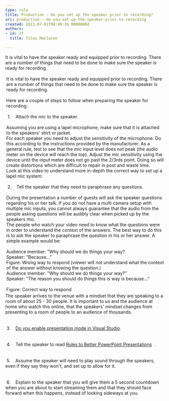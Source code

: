 ```yaml
---
type: rule
title: Production - Do you set up the speaker prior to recording?
uri: production---do-you-set-up-the-speaker-prior-to-recording
created: 2011-07-01T08:40:26.0000000Z
authors:
- id: 27
  title: Titus Maclaren

---
```




<span class='intro'> <p class="MsoNormal">​​​​It is vital to have the speaker ready and equipped prior to recording. There are a number of things that need to be done to make sure the speaker is ready for recording.</p> </span>

<div style="margin&#58;0px;padding&#58;3px;text-align&#58;left;background-image&#58;none;"><div>It is vital to have the speaker ready and equipped prior to recording. There are a number of things that need to be done to make sure the speaker is ready for recording.</div><div>&#160;</div><div>Here are a couple of steps to follow when preparing the speaker for recording&#58;</div><div>&#160;</div><div>&#160;1.&#160;&#160;&#160; Attach the mic to the speaker.</div><div>&#160;</div><div>Assuming you are using a lapel microphone, make sure that it is attached to the speakers' shirt or jacket.</div><div>For each speaker you need to adjust the sensitivity of the microphone. Do this according to the instructions provided by the manufacturer. As a general rule, test to see that the mic input level does not peak (the audio meter on the device will reach the top). Adjust the mic sensitivity using the device until the input meter does not go past the 2/3rds point. Doing so will create distortions which are difficult to repair in post and waste time.</div><div>Look at this video to understand more in-depth the correct way to set up a lapel mic system&#58;<div class="ms-rtestate-read ms-rte-wpbox"><div class="ms-rtestate-notify  ms-rtestate-read 69ce32db-1dbd-494b-8236-09b153c027e4" id="div_69ce32db-1dbd-494b-8236-09b153c027e4"></div><div id="vid_69ce32db-1dbd-494b-8236-09b153c027e4" style="display&#58;none;"></div></div></div><div>&#160;</div><div>&#160;2.&#160;&#160;&#160; Tell the speaker that they need to paraphrase any questions.</div><div>&#160;</div><div>During the presentation a number of guests will ask the speaker questions regarding his or her talk. If you do not have a multi camera setup with multiple mic inputs, you cannot always guarantee that the audio from the people asking questions will be audibly clear when picked up by the speakers mic.</div><div>The people who watch your video need to know what the questions were in order to understand the context of the answers. The best way to do this is to ask the speaker to paraphrase the question in his or her answer. A simple example would be&#58;</div><div>&#160;</div><div class="ssw-rteStyle-GreyBox">Audience member&#58; &quot;Why should we do things your way? <br>Speaker&#58; &quot;Because...&quot;</div> 
   <span class="ssw-rteStyle-FigureBad">Figure&#58;&#160;Wrong way to respond (viewer will not understand what the context of the answer without knowing the question.)</span> 
   <div class="ssw-rteStyle-GreyBox">Audience member&#58; &quot;Why should we do things your way?&quot;<br>Speaker&#58; &quot;The reason you should do things this is way is because...&quot;</div> 
   <br>
   <span class="ssw-rteStyle-FigureGood">Figure&#58; Correct way to respond</span></div><div>The speaker arrives to the venue with a mindset that they are speaking to a room of about 25 - 30 people. It is important to us and the audience at home who watch this online, that the speakers' mindset changes from presenting to a room of people to an audience of thousands.</div><div>
   <br>&#160;</div><div>&#160;3. &#160; &#160;<a href="/_layouts/15/FIXUPREDIRECT.ASPX?WebId=3dfc0e07-e23a-4cbb-aac2-e778b71166a2&amp;TermSetId=07da3ddf-0924-4cd2-a6d4-a4809ae20160&amp;TermId=54bab111-3d18-4190-9452-d7009dc18833">Do you enable presentation mode in Visual Studio​</a>.</div><div>&#160;</div><div>​<br></div><div>&#160;4. &#160; &#160;Tell the speaker to read <a href="https&#58;//www.google.com.au/url?sa=t&amp;rct=j&amp;q=&amp;esrc=s&amp;source=web&amp;cd=8&amp;cad=rja&amp;ved=0CHMQFjAH&amp;url=http&#58;//www.ssw.com.au/ssw/standards/Rules/RulesToBetterPowerpointPresentations.aspx&amp;ei=ue-GUdiyNueWiQedlICQBg&amp;usg=AFQjCNGvMOBZ3W-Ri29auNajyEjSPzX9oA&amp;sig2=9Is7_Z_fo0VGQt9r5SZpOg&amp;bvm=bv.45960087%2cd.aGc">Rules to Better PowerPoint Presentations</a> ​&#160;.</div><div>
   <br>&#160;</div><div>&#160;5. &#160; &#160;Assume the speaker will need to play sound through the speakers, even if they say they won't, and set up to allow for it.<strong></strong></div><div>
   <br>&#160;</div><div>&#160;6. &#160; &#160;Explain to the speaker that you will give them a 5 second countdown when you are about to start streaming them and that they should face forward when this happens, instead of looking sideways at you.</div>


